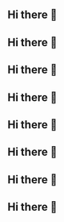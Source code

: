 ## Hi there 👋
## Hi there 👋
## Hi there 👋
## Hi there 👋
## Hi there 👋
## Hi there 👋
## Hi there 👋
## Hi there 👋

<!--![](link)
**jef028/jef028** is a ✨ _special_ ✨ repository because its `README.md` (this file) appears on your GitHub profile.

Here are some ideas to get you started:

- 🔭 I’m currently working on ...
- 🌱 I’m currently learning ...
- 👯 I’m looking to collaborate on ...
- 🤔 I’m looking for help with ...
- 💬 Ask me about ...
- 📫 How to reach me: ...
- 😄 Pronouns: ...
- ⚡ Fun fact: ...
![](link)-->
